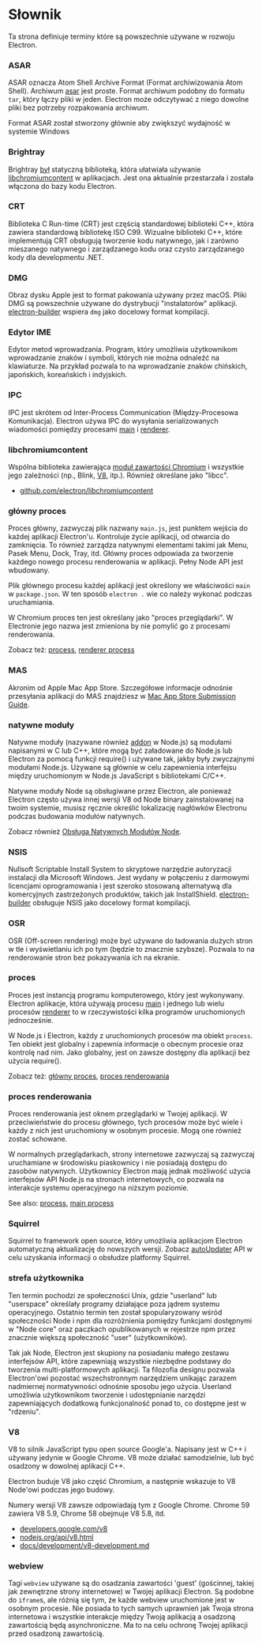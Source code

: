 # Słownik

Ta strona definiuje terminy które są powszechnie używane w rozwoju Electron.

### ASAR

ASAR oznacza Atom Shell Archive Format (Format archiwizowania Atom Shell). Archiwum [asar](https://github.com/electron/asar) jest proste. Format archiwum podobny do formatu `tar`, który łączy pliki w jeden. Electron może odczytywać z niego dowolne pliki bez potrzeby rozpakowania archiwum.

Format ASAR został stworzony głównie aby zwiększyć wydajność w systemie Windows

### Brightray

Brightray [był](https://github.com/electron-archive/brightray) statyczną biblioteką, która ułatwiała używanie [libchromiumcontent](#libchromiumcontent) w aplikacjach. Jest ona aktualnie przestarzała i została włączona do bazy kodu Electron.

### CRT

Biblioteka C Run-time (CRT) jest częścią standardowej biblioteki C++, która zawiera standardową bibliotekę ISO C99. Wizualne biblioteki C++, które implementują CRT obsługują tworzenie kodu natywnego, jak i zarówno mieszanego natywnego i zarządzanego kodu oraz czysto zarządzanego kody dla developmentu .NET.

### DMG

Obraz dysku Apple jest to format pakowania używany przez macOS. Pliki DMG są powszechnie używane do dystrybucji "instalatorów" aplikacji. [electron-builder](https://github.com/electron-userland/electron-builder) wspiera `dmg` jako docelowy format kompilacji.

### Edytor IME

Edytor metod wprowadzania. Program, który umożliwia użytkownikom wprowadzanie znaków i symboli, których nie można odnaleźć na klawiaturze. Na przykład pozwala to na wprowadzanie znaków chińskich, japońskich, koreańskich i indyjskich.

### IPC

IPC jest skrótem od Inter-Process Communication (Między-Procesowa Komunikacja). Electron używa IPC do wysyłania serializowanych wiadomości pomiędzy procesami [main](#main-process) i [renderer](#renderer-process).

### libchromiumcontent

Wspólna biblioteka zawierająca [moduł zawartości Chromium](https://www.chromium.org/developers/content-module) i wszystkie jego zależności (np., Blink, [V8](#v8), itp.). Również określane jako "libcc".

- [github.com/electron/libchromiumcontent](https://github.com/electron/libchromiumcontent)

### główny proces

Proces główny, zazwyczaj plik nazwany `main.js`, jest punktem wejścia do każdej aplikacji Electron'u. Kontroluje życie aplikacji, od otwarcia do zamknięcia. To również zarządza natywnymi elementami takimi jak Menu, Pasek Menu, Dock, Tray, itd. Główny proces odpowiada za tworzenie każdego nowego procesu renderowania w aplikacji. Pełny Node API jest wbudowany.

Plik głównego procesu każdej aplikacji jest określony we właściwości `main` w `package.json`. W ten sposób `electron .` wie co należy wykonać podczas uruchamiania.

W Chromium proces ten jest określany jako "proces przeglądarki". W Electronie jego nazwa jest zmieniona by nie pomylić go z procesami renderowania.

Zobacz też: [process](#process), [renderer process](#renderer-process)

### MAS

Akronim od Apple Mac App Store. Szczegółowe informacje odnośnie przesyłania aplikacji do MAS znajdziesz w [Mac App Store Submission Guide](tutorial/mac-app-store-submission-guide.md).

### natywne moduły

Natywne moduły (nazywane również [addon](https://nodejs.org/api/addons.html) w Node.js) są modułami napisanymi w C lub C++, które mogą być załadowane do Node.js lub Electron za pomocą funkcji require() i używane tak, jakby były zwyczajnymi modułami Node.js. Używane są głównie w celu zapewnienia interfejsu między uruchomionym w Node.js JavaScript s bibliotekami C/C++.

Natywne moduły Node są obsługiwane przez Electron, ale ponieważ Electron często używa innej wersji V8 od Node binary zainstalowanej na twoim systemie, musisz ręcznie określić lokalizację nagłówków Electronu podczas budowania modułów natywnych.

Zobacz również [Obsługa Natywnych Modułów Node](tutorial/using-native-node-modules.md).

### NSIS

Nullsoft Scriptable Install System to skryptowe narzędzie autoryzacji instalacji dla Microsoft Windows. Jest wydany w połączeniu z darmowymi licencjami oprogramowania i jest szeroko stosowaną alternatywą dla komercyjnych zastrzeżonych produktów, takich jak InstallShield. [electron-builder](https://github.com/electron-userland/electron-builder) obsługuje NSIS jako docelowy format kompilacji.

### OSR

OSR (Off-screen rendering) może być używane do ładowania dużych stron w tle i wyświetlaniu ich po tym (będzie to znacznie szybsze). Pozwala to na renderowanie stron bez pokazywania ich na ekranie.

### proces

Proces jest instancją programu komputerowego, który jest wykonywany. Electron aplikacje, która używają procesu [main](#main-process) i jednego lub wielu procesów [renderer](#renderer-process) to w rzeczywistości kilka programów uruchomionych jednocześnie.

W Node.js i Electron, każdy z uruchomionych procesów ma obiekt `process`. Ten obiekt jest globalny i zapewnia informacje o obecnym procesie oraz kontrolę nad nim. Jako globalny, jest on zawsze dostępny dla aplikacji bez użycia require().

Zobacz też: [główny proces](#main-process), [proces renderowania](#renderer-process)

### proces renderowania

Proces renderowania jest oknem przeglądarki w Twojej aplikacji. W przeciwieństwie do procesu głównego, tych procesów może być wiele i każdy z nich jest uruchomiony w osobnym procesie. Mogą one również zostać schowane.

W normalnych przeglądarkach, strony internetowe zazwyczaj są zazwyczaj uruchamiane w środowisku piaskownicy i nie posiadają dostępu do zasobów natywnych. Użytkownicy Electron mają jednak możliwość użycia interfejsów API Node.js na stronach internetowych, co pozwala na interakcje systemu operacyjnego na niższym poziomie.

See also: [process](#process), [main process](#main-process)

### Squirrel

Squirrel to framework open source, który umożliwia aplikacjom Electron automatyczną aktualizację do nowszych wersji. Zobacz [autoUpdater](api/auto-updater.md) API w celu uzyskania informacji o obsłudze platformy Squirrel.

### strefa użytkownika

Ten termin pochodzi ze społeczności Unix, gdzie "userland" lub "userspace" określały programy działające poza jądrem systemu operacyjnego. Ostatnio termin ten został spopularyzowany wśród społeczności Node i npm dla rozróżnienia pomiędzy funkcjami dostępnymi w "Node core" oraz paczkach opublikowanych w rejestrze npm przez znacznie większą społeczność "user" (użytkowników).

Tak jak Node, Electron jest skupiony na posiadaniu małego zestawu interfejsów API, które zapewniają wszystkie niezbędne podstawy do tworzenia multi-platformowych aplikacji. Ta filozofia designu pozwala Electron'owi pozostać wszechstronnym narzędziem unikając zarazem nadmiernej normatywności odnośnie sposobu jego użycia. Userland umożliwia użytkownikom tworzenie i udostępnianie narzędzi zapewniających dodatkową funkcjonalność ponad to, co dostępne jest w "rdzeniu".

### V8

V8 to silnik JavaScript typu open source Google'a. Napisany jest w C++ i używany jedynie w Google Chrome. V8 może działać samodzielnie, lub być osadzony w dowolnej aplikacji C++.

Electron buduje V8 jako część Chromium, a następnie wskazuje to V8 Node'owi podczas jego budowy.

Numery wersji V8 zawsze odpowiadają tym z Google Chrome. Chrome 59 zawiera V8 5.9, Chrome 58 obejmuje V8 5.8, itd.

- [developers.google.com/v8](https://developers.google.com/v8)
- [nodejs.org/api/v8.html](https://nodejs.org/api/v8.html)
- [docs/development/v8-development.md](development/v8-development.md)

### webview

Tagi `webview` używane są do osadzania zawartości 'guest' (gościnnej, takiej jak zewnętrzne strony internetowe) w Twojej aplikacji Electron. Są podobne do `iframe`s, ale różnią się tym, że każde webview uruchomione jest w osobnym procesie. Nie posiada to tych samych uprawnień jak Twoja strona internetowa i wszystkie interakcje między Twoją aplikacją a osadzoną zawartością będą asynchroniczne. Ma to na celu ochronę Twojej aplikacji przed osadzoną zawartością.